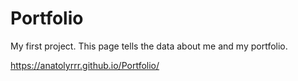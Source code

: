 # Portfolio

My first project. This page tells the data about me and my portfolio.

https://anatolyrrr.github.io/Portfolio/
